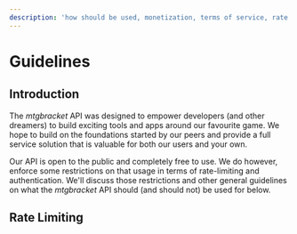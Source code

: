 ```yaml
---
description: 'how should be used, monetization, terms of service, rate limits'
---
```


# Guidelines

## Introduction

The _mtgbracket_ API was designed to empower developers \(and other dreamers\) to build exciting tools and apps around our favourite game.  We hope to build on the foundations started by our peers and provide a full service solution that is valuable for both our users and your own.

Our API is open to the public and completely free to use.  We do however, enforce some restrictions on that usage in terms of rate-limiting and authentication.  We'll discuss those restrictions and other general guidelines on what the _mtgbracket_ API should \(and should not\) be used for below.

## Rate Limiting

